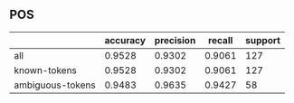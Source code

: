 
## POS

|                  | accuracy | precision | recall | support |
|------------------|----------|-----------|--------|---------|
| all              | 0.9528   | 0.9302    | 0.9061 | 127     |
| known-tokens     | 0.9528   | 0.9302    | 0.9061 | 127     |
| ambiguous-tokens | 0.9483   | 0.9635    | 0.9427 | 58      |


